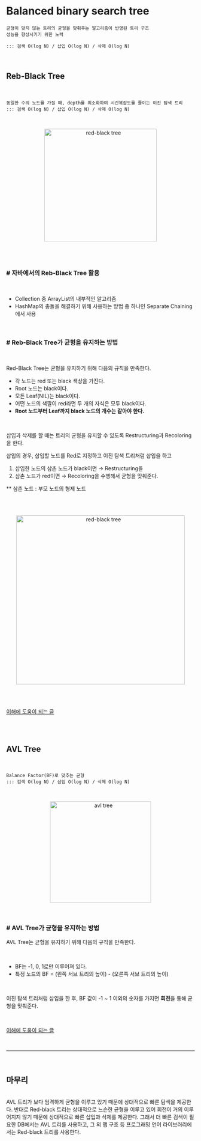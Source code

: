 # Balanced binary search tree

```
균형이 맞지 않는 트리의 균형을 맞춰주는 알고리즘이 반영된 트리 구조
성능을 향상시키기 위한 노력

::: 검색 O(log N) / 삽입 O(log N) / 삭제 O(log N)
```

<br />

## Reb-Black Tree

<br />

```
동일한 수의 노드를 가질 때, depth를 최소화하여 시간복잡도를 줄이는 이진 탐색 트리
::: 검색 O(log N) / 삽입 O(log N) / 삭제 O(log N)
```

<br />

<p align="center"><img src="https://user-images.githubusercontent.com/66818228/139432719-a0aac19c-57f7-40df-b492-42623a547ee0.png" alt="red-black tree" width="300" /></p>

<br />
<br />

### \# 자바에서의 Reb-Black Tree 활용

<br />

- Collection 중 ArrayList의 내부적인 알고리즘
- HashMap의 충돌을 해결하기 위해 사용하는 방법 중 하나인 Separate Chaining에서 사용

<br />

### \# Reb-Black Tree가 균형을 유지하는 방법

<br />

Red-Black Tree는 균형을 유지하기 위해 다음의 규칙을 만족한다.

- 각 노드는 red 또는 black 색상을 가진다.
- Root 노드는 black이다.
- 모든 Leaf(NIL)는 black이다.
- 어떤 노드의 색깔이 red라면 두 개의 자식은 모두 black이다.
- **Root 노드부터 Leaf까지 black 노드의 개수는 같아야 한다.**

<br />

삽입과 삭제를 할 때는 트리의 균형을 유지할 수 있도록 Restructuring과 Recoloring을 한다.

삽입의 경우, 삽입할 노드를 Red로 지정하고 이진 탐색 트리처럼 삽입을 하고

1. 삽입한 노드의 삼촌 노드가 black이면 → Restructuring을
2. 삼촌 노드가 red이면 → Recoloring을 수행해서 균형을 맞춰준다. <br />

\*\* 삼촌 노드 : 부모 노드의 형제 노드

<br />
<br />

<p align="center"><img src="https://user-images.githubusercontent.com/66818228/139432735-112c6b50-a237-4f47-b2e4-7ea6565d9416.png" alt="red-black tree" width="450" /></p>

<br />
<br />

[이해에 도움이 되는 글](https://zeddios.tistory.com/237)

<br />
<br />

## AVL Tree

<br />

```
Balance Factor(BF)로 맞추는 균형
::: 검색 O(log N) / 삽입 O(log N) / 삭제 O(log N)
```

<br />

<p align="center"><img src="https://user-images.githubusercontent.com/66818228/139432751-f4dafccf-1734-41b9-872e-1df93f4600a9.png" alt="avl tree" width="270" /></p>

<br />

### \# AVL Tree가 균형을 유지하는 방법

AVL Tree는 균형을 유지하기 위해 다음의 규칙을 만족한다.

<br />

- BF는 -1, 0, 1로만 이루어져 있다.
- 특정 노드의 BF = (왼쪽 서브 트리의 높이) - (오른쪽 서브 트리의 높이)

<br />

이진 탐색 트리처럼 삽입을 한 후, BF 값이 -1 ~ 1 이외의 숫자를 가지면 **회전**을 통해 균형을 맞춰준다.

<br />

[이해에 도움이 되는 글](https://m.blog.naver.com/PostView.naver?isHttpsRedirect=true&blogId=dhdh6190&logNo=221062784111)

<br />

---

<br />

## 마무리

<br />
AVL 트리가 보다 엄격하게 균형을 이루고 있기 때문에 상대적으로 빠른 탐색을 제공한다. 반대로 Red-black 트리는 상대적으로 느슨한 균형을 이루고 있어 회전이 거의 이루어지지 않기 때문에 상대적으로 빠른 삽입과 삭제를 제공한다. 그래서 더 빠른 검색이 필요한 DB에서는 AVL 트리를 사용하고, 그 외 맵 구조 등 프로그래밍 언어 라이브러리에서는 Red-black 트리를 사용한다.
